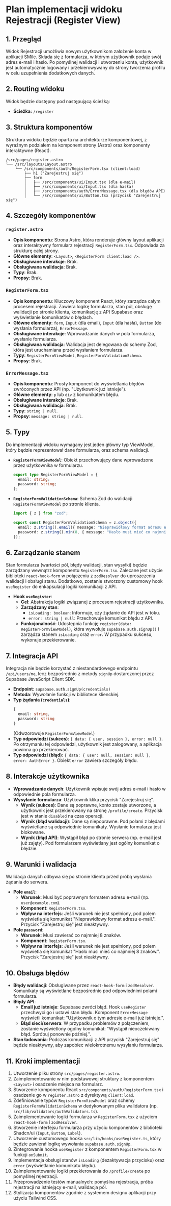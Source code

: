 # Plan implementacji widoku Rejestracji (Register View)

## 1. Przegląd
Widok Rejestracji umożliwia nowym użytkownikom założenie konta w aplikacji SMile. Składa się z formularza, w którym użytkownik podaje swój adres e-mail i hasło. Po pomyślnej walidacji i utworzeniu konta, użytkownik jest automatycznie logowany i przekierowywany do strony tworzenia profilu w celu uzupełnienia dodatkowych danych.

## 2. Routing widoku
Widok będzie dostępny pod następującą ścieżką:
- **Ścieżka:** `/register`

## 3. Struktura komponentów
Struktura widoku będzie oparta na architekturze komponentowej, z wyraźnym podziałem na komponent strony (Astro) oraz komponenty interaktywne (React).

```
/src/pages/register.astro
└── /src/layouts/Layout.astro
    └── /src/components/auth/RegisterForm.tsx (client:load)
        ├── h1 ("Zarejestruj się")
        ├── form
        │   ├── /src/components/ui/Input.tsx (dla e-mail)
        │   ├── /src/components/ui/Input.tsx (dla hasła)
        │   ├── /src/components/auth/ErrorMessage.tsx (dla błędów API)
        │   └── /src/components/ui/Button.tsx (przycisk "Zarejestruj się")
```

## 4. Szczegóły komponentów
### `register.astro`
- **Opis komponentu**: Strona Astro, która renderuje główny layout aplikacji oraz interaktywny formularz rejestracji `RegisterForm.tsx`. Odpowiada za strukturę całej strony.
- **Główne elementy**: `<Layout>`, `<RegisterForm client:load />`.
- **Obsługiwane interakcje**: Brak.
- **Obsługiwana walidacja**: Brak.
- **Typy**: Brak.
- **Propsy**: Brak.

### `RegisterForm.tsx`
- **Opis komponentu**: Kluczowy komponent React, który zarządza całym procesem rejestracji. Zawiera logikę formularza, stan pól, obsługę walidacji po stronie klienta, komunikację z API Supabase oraz wyświetlanie komunikatów o błędach.
- **Główne elementy**: `form`, `Input` (dla email), `Input` (dla hasła), `Button` (do wysłania formularza), `ErrorMessage`.
- **Obsługiwane interakcje**: Wprowadzanie danych w pola formularza, wysłanie formularza.
- **Obsługiwana walidacja**: Walidacja jest delegowana do schemy Zod, która jest uruchamiana przed wysłaniem formularza.
- **Typy**: `RegisterFormViewModel`, `RegisterFormValidationSchema`.
- **Propsy**: Brak.

### `ErrorMessage.tsx`
- **Opis komponentu**: Prosty komponent do wyświetlania błędów zwróconych przez API (np. "Użytkownik już istnieje").
- **Główne elementy**: `p` lub `div` z komunikatem błędu.
- **Obsługiwane interakcje**: Brak.
- **Obsługiwana walidacja**: Brak.
- **Typy**: `string | null`.
- **Propsy**: `message: string | null`.

## 5. Typy
Do implementacji widoku wymagany jest jeden główny typ ViewModel, który będzie reprezentował dane formularza, oraz schema walidacji.

- **`RegisterFormViewModel`**: Obiekt przechowujący dane wprowadzone przez użytkownika w formularzu.
  ```typescript
  export type RegisterFormViewModel = {
    email: string;
    password: string;
  };
  ```

- **`RegisterFormValidationSchema`**: Schema Zod do walidacji `RegisterFormViewModel` po stronie klienta.
  ```typescript
  import { z } from "zod";

  export const RegisterFormValidationSchema = z.object({
    email: z.string().email({ message: "Nieprawidłowy format adresu e-mail." }),
    password: z.string().min(8, { message: "Hasło musi mieć co najmniej 8 znaków." }),
  });
  ```

## 6. Zarządzanie stanem
Stan formularza (wartości pól, błędy walidacji, stan wysyłki) będzie zarządzany wewnątrz komponentu `RegisterForm.tsx`. Zalecane jest użycie biblioteki `react-hook-form` w połączeniu z `zodResolver` do uproszczenia walidacji i obsługi stanu. Dodatkowo, zostanie stworzony customowy hook `useRegister` do enkapsulacji logiki komunikacji z API.

- **Hook `useRegister`**:
  - **Cel**: Abstrakcja logiki związanej z procesem rejestracji użytkownika.
  - **Zarządzany stan**:
    - `isLoading: boolean`: Informuje, czy żądanie do API jest w toku.
    - `error: string | null`: Przechowuje komunikat błędu z API.
  - **Funkcjonalność**: Udostępnia funkcję `register(data: RegisterFormViewModel)`, która wywołuje `supabase.auth.signUp()` i zarządza stanem `isLoading` oraz `error`. W przypadku sukcesu, wykonuje przekierowanie.

## 7. Integracja API
Integracja nie będzie korzystać z niestandardowego endpointu `/api/users/me`, lecz bezpośrednio z metody `signUp` dostarczonej przez Supabase JavaScript Client SDK.

- **Endpoint**: `supabase.auth.signUp(credentials)`
- **Metoda**: Wywołanie funkcji w bibliotece klienckiej.
- **Typ żądania (`credentials`)**:
  ```typescript
  {
    email: string,
    password: string
  }
  ```
  (Odwzorowuje `RegisterFormViewModel`)
- **Typ odpowiedzi (sukces)**: `{ data: { user, session }, error: null }`. Po otrzymaniu tej odpowiedzi, użytkownik jest zalogowany, a aplikacja powinna go przekierować.
- **Typ odpowiedzi (błąd)**: `{ data: { user: null, session: null }, error: AuthError }`. Obiekt `error` zawiera szczegóły błędu.

## 8. Interakcje użytkownika
- **Wprowadzanie danych**: Użytkownik wpisuje swój adres e-mail i hasło w odpowiednie pola formularza.
- **Wysyłanie formularza**: Użytkownik klika przycisk "Zarejestruj się".
  - **Wynik (sukces)**: Dane są poprawne, konto zostaje utworzone, a użytkownik jest przekierowany na stronę `/profile/create`. Przycisk jest w stanie `disabled` na czas operacji.
  - **Wynik (błąd walidacji)**: Dane są niepoprawne. Pod polami z błędami wyświetlane są odpowiednie komunikaty. Wysłanie formularza jest blokowane.
  - **Wynik (błąd API)**: Wystąpił błąd po stronie serwera (np. e-mail jest już zajęty). Pod formularzem wyświetlany jest ogólny komunikat o błędzie.

## 9. Warunki i walidacja
Walidacja danych odbywa się po stronie klienta przed próbą wysłania żądania do serwera.

- **Pole `email`**:
  - **Warunek**: Musi być poprawnym formatem adresu e-mail (np. `user@example.com`).
  - **Komponent**: `RegisterForm.tsx`.
  - **Wpływ na interfejs**: Jeśli warunek nie jest spełniony, pod polem wyświetla się komunikat "Nieprawidłowy format adresu e-mail.". Przycisk "Zarejestruj się" jest nieaktywny.
- **Pole `password`**:
  - **Warunek**: Musi zawierać co najmniej 8 znaków.
  - **Komponent**: `RegisterForm.tsx`.
  - **Wpływ na interfejs**: Jeśli warunek nie jest spełniony, pod polem wyświetla się komunikat "Hasło musi mieć co najmniej 8 znaków.". Przycisk "Zarejestruj się" jest nieaktywny.

## 10. Obsługa błędów
- **Błędy walidacji**: Obsługiwane przez `react-hook-form` i `zodResolver`. Komunikaty są wyświetlane bezpośrednio pod odpowiednimi polami formularza.
- **Błędy API**:
  - **Email już istnieje**: Supabase zwróci błąd. Hook `useRegister` przechwyci go i ustawi stan błędu. Komponent `ErrorMessage` wyświetli komunikat: "Użytkownik o tym adresie e-mail już istnieje.".
  - **Błąd sieci/serwera**: W przypadku problemów z połączeniem, zostanie wyświetlony ogólny komunikat: "Wystąpił nieoczekiwany błąd. Spróbuj ponownie później.".
- **Stan ładowania**: Podczas komunikacji z API przycisk "Zarejestruj się" będzie nieaktywny, aby zapobiec wielokrotnemu wysyłaniu formularza.

## 11. Kroki implementacji
1.  Utworzenie pliku strony `src/pages/register.astro`.
2.  Zaimplementowanie w nim podstawowej struktury z komponentem `<Layout>` i osadzenie miejsca na formularz.
3.  Stworzenie komponentu React `src/components/auth/RegisterForm.tsx` i osadzenie go w `register.astro` z dyrektywą `client:load`.
4.  Zdefiniowanie typów `RegisterFormViewModel` oraz schemy `RegisterFormValidationSchema` w dedykowanym pliku walidatora (np. `src/lib/validators/authValidators.ts`).
5.  Zaimplementowanie logiki formularza w `RegisterForm.tsx` z użyciem `react-hook-form` i `zodResolver`.
6.  Stworzenie interfejsu formularza przy użyciu komponentów z biblioteki Shadcn/ui (`Input`, `Button`, `Label`).
7.  Utworzenie customowego hooka `src/lib/hooks/useRegister.ts`, który będzie zawierał logikę wywołania `supabase.auth.signUp`.
8.  Zintegrowanie hooka `useRegister` z komponentem `RegisterForm.tsx` w funkcji `onSubmit`.
9.  Implementacja obsługi stanów `isLoading` (dezaktywacja przycisku) oraz `error` (wyświetlanie komunikatu błędu).
10. Zaimplementowanie logiki przekierowania do `/profile/create` po pomyślnej rejestracji.
11. Przeprowadzenie testów manualnych: pomyślna rejestracja, próba rejestracji na istniejący e-mail, walidacja pól.
12. Stylizacja komponentów zgodnie z systemem designu aplikacji przy użyciu Tailwind CSS.
